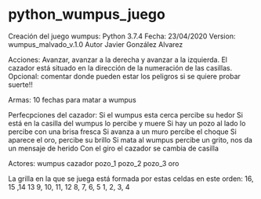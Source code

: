 # python_wumpus_juego
Creación del juego wumpus:
Python 3.7.4
Fecha: 23/04/2020
Version: wumpus_malvado_v.1.0
Autor Javier González Alvarez

Acciones:
Avanzar, avanzar a la derecha y avanzar a la izquierda.
El cazador está situado en la dirección de la numeración de las casillas. 
Opcional: comentar donde pueden estar los peligros si se quiere probar suerte!!

Armas:
10 fechas para matar a wumpus

Perfecpciones del cazador:
Si el wumpus esta cerca percibe su hedor
Si está en la casilla del wumpus lo percibe y muere
Si hay un pozo al lado lo percibe con una brisa fresca
Si avanza a un muro percibe el choque
Si aparece el oro, percibe su brillo
Si mata al wumpus percibe un grito, nos da un mensaje de herido
Con el giro el cazador se cambia de casilla

Actores:
wumpus
cazador
pozo_1
pozo_2
pozo_3
oro

La grilla en la que se juega está formada por estas celdas en este orden:
16, 15 ,14 13
9, 10, 11, 12
8,  7,  6,  5
1,  2,  3,  4


